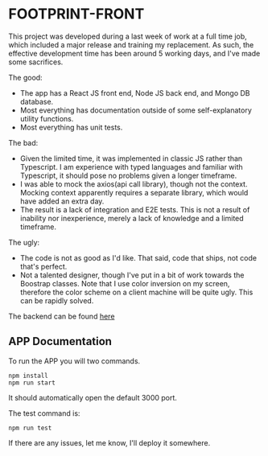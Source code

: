 # FOOTPRINT-FRONT

This project was developed during a last week of work at a full time job, which included a major release and training my replacement.
As such, the effective development time has been around 5 working days, and I've made some sacrifices.


The good:

- The app has a React JS front end, Node JS back end, and Mongo DB database.
- Most everything has documentation outside of some self-explanatory utility functions.
- Most everything has unit tests.

The bad:
- Given the limited time, it was implemented in classic JS rather than Typescript. I am experience with typed languages and familiar with Typescript, it should pose no problems given a longer timeframe.
- I was able to mock the axios(api call library), though not the context. Mocking context apparently requires a separate library, which would have added an extra day.
- The result is a lack of integration and E2E tests. This is not a result of inability nor inexperience, merely a lack of knowledge and a limited timeframe.

The ugly:
- The code is not as good as I'd like. That said, code that ships, not code that's perfect.
- Not a talented designer, though I've put in a bit of work towards the Boostrap classes. Note that I use color inversion on my screen, therefore the color scheme on a client machine will be quite ugly. This can be rapidly solved.

The backend can be found [here](https://github.com/vectorkt/tt-chkmrx-back)

## APP Documentation

To run the APP you will two commands.

```
npm install
npm run start
```

It should automatically open the default 3000 port.

The test command is:

```
npm run test
```

If there are any issues, let me know, I'll deploy it somewhere.
